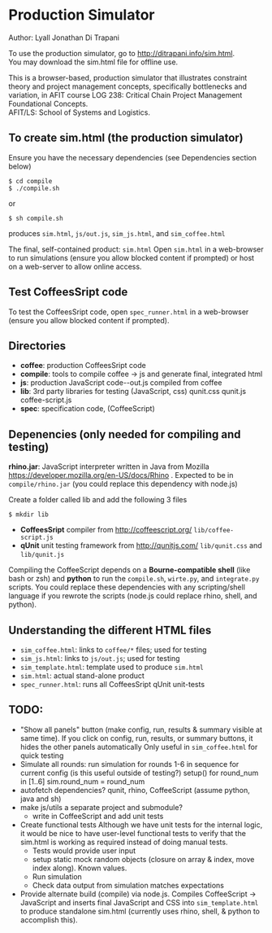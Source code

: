 Production Simulator
========================================================================

Author: Lyall Jonathan Di Trapani

To use the production simulator, go to http://ditrapani.info/sim.html.  
You may download the sim.html file for offline use.

This is a browser-based, production simulator that illustrates 
constraint theory and project management concepts, specifically 
bottlenecks and variation, in AFIT course LOG 238:  Critical Chain 
Project Management Foundational Concepts.  
AFIT/LS:  School of Systems and Logistics.


To create sim.html (the production simulator)
------------------------------------------------------------------------
Ensure you have the necessary dependencies 
(see Dependencies section below)

    $ cd compile
    $ ./compile.sh

or

    $ sh compile.sh

produces `sim.html`, `js/out.js`, `sim_js.html`, and `sim_coffee.html`

The final, self-contained product:  `sim.html`
Open `sim.html` in a web-browser to run simulations (ensure you allow 
blocked content if prompted) or host on a web-server to allow online 
access.


Test CoffeesSript code
------------------------------------------------------------------------
To test the CoffeesSript code, open `spec_runner.html` in a web-browser 
(ensure you allow blocked content if prompted).


Directories
------------------------------------------------------------------------
- **coffee**:   production CoffeesSript code
- **compile**:  tools to compile coffee -> js and 
                generate final, integrated html
- **js**:       production JavaScript code--out.js compiled from coffee
- **lib**:      3rd party libraries for testing (JavaScript, css)
                qunit.css qunit.js coffee-script.js
- **spec**:     specification code, (CoffeeScript)


Depenencies (only needed for compiling and testing)
------------------------------------------------------------------------
**rhino.jar**: JavaScript interpreter written in Java from Mozilla
https://developer.mozilla.org/en-US/docs/Rhino .
Expected to be in
`compile/rhino.jar`
(you could replace this dependency with node.js)


Create a folder called lib and add the following 3 files

    $ mkdir lib

- **CoffeesSript** compiler from http://coffeescript.org/ 
`lib/coffee-script.js`
- **qUnit** unit testing framework from http://qunitjs.com/
`lib/qunit.css`
and
`lib/qunit.js`

Compiling the CoffeeScript depends on a **Bourne-compatible shell** 
(like bash or zsh) and **python** to run the `compile.sh`, `wirte.py`, 
and `integrate.py` scripts.  You could replace these dependencies with 
any scripting/shell language if you rewrote the scripts (node.js could
replace rhino, shell, and python).


Understanding the different HTML files
------------------------------------------------------------------------
- `sim_coffee.html`:     links to `coffee/*` files; used for testing
- `sim_js.html`:         links to `js/out.js`; used for testing
- `sim_template.html`:   template used to produce `sim.html`
- `sim.html`:            actual stand-alone product
- `spec_runner.html`:    runs all CoffeesSript qUnit unit-tests


TODO:
------------------------------------------------------------------------
- "Show all panels" button (make config, run, results & summary visible
  at same time).  If you click on config, run, results, or summary 
  buttons, it hides the other panels automatically
  Only useful in `sim_coffee.html` for quick testing
- Simulate all rounds:  run simulation for rounds 1-6 in sequence for 
  current config (is this useful outside of testing?)
    setup()
    for round_num in [1..6]
        sim.round_num = round_num
- autofetch dependencies?  qunit, rhino, CoffeeScript
  (assume python, java and sh)
- make js/utils a separate project and submodule?
    - write in CoffeeScript and add unit tests
- Create functional tests
    Although we have unit tests for the internal logic,
    it would be nice to have user-level functional tests to verify that 
    the sim.html is working as required instead of doing manual tests.
    - Tests would provide user input
    - setup static mock random objects 
      (closure on array & index, move index along).  Known values.
    - Run simulation
    - Check data output from simulation matches expectations
- Provide alternate build (compile) via node.js. 
  Compiles CoffeeScript -> JavaScript and inserts final JavaScript and 
  CSS into `sim_template.html` to produce standalone sim.html
  (currently uses rhino, shell, & python to accomplish this).
